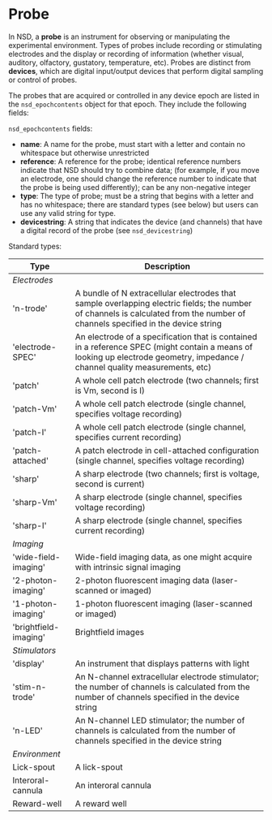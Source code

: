 # Probe

In NSD, a **probe** is an instrument for observing or manipulating the experimental environment. Types of probes include recording or stimulating electrodes and the display or recording of information (whether visual, auditory, olfactory, gustatory, temperature, etc). Probes are distinct from **devices**, which are digital input/output devices that perform digital sampling or control of probes.

The probes that are acquired or controlled in any device epoch are listed in the `nsd_epochcontents` object for that epoch. They include the following fields:

`nsd_epochcontents` fields:

   * **name**: A name for the probe, must start with a letter and contain no whitespace but otherwise unrestricted
   * **reference**: A reference for the probe; identical reference numbers indicate that NSD should try to combine data; (for example, if you move an electrode, one should change the reference number to indicate that the probe is being used differently); can be any non-negative integer
   * **type**: The type of probe; must be a string that begins with a letter and has no whitespace; there are standard types (see below) but users can use any valid string for type.
   * **devicestring**: A string that indicates the device (and channels) that have a digital record of the probe (see `nsd_devicestring`)

Standard types:

|**Type**              | **Description** |
|----------------------|-----------------|
|_Electrodes_          |                 |
|'n-trode'             |A bundle of N extracellular electrodes that sample overlapping electric fields; the number of channels is calculated from the number of channels specified in the device string |
|'electrode-SPEC'      |An electrode of a specification that is contained in a reference SPEC (might contain a means of looking up electrode geometry, impedance / channel quality measurements, etc) |
|'patch'               |A whole cell patch electrode (two channels; first is Vm, second is I) |
|'patch-Vm'            |A whole cell patch electrode (single channel, specifies voltage recording) |
|'patch-I'             |A whole cell patch electrode (single channel, specifies current recording) |
|'patch-attached'      |A patch electrode in cell-attached configuration (single channel, specifies voltage recording) |
|'sharp'               |A sharp electrode (two channels; first is voltage, second is current) |
|'sharp-Vm'            |A sharp electrode (single channel, specifies voltage recording) |
|'sharp-I'             |A sharp electrode (single channel, specifies current recording) |
|_Imaging_             |                 |
|'wide-field-imaging'  |Wide-field imaging data, as one might acquire with intrinsic signal imaging |
|'2-photon-imaging'    |2-photon fluorescent imaging data (laser-scanned or imaged) |
|'1-photon-imaging'    |1-photon fluorescent imaging (laser-scanned or imaged) |
|'brightfield-imaging' |Brightfield images |
|_Stimulators_         |                |
|'display'             |An instrument that displays patterns with light |
|'stim-n-trode'        |An N-channel extracellular electrode stimulator; the number of channels is calculated from the number of channels specified in the device string |
|'n-LED'               |An N-channel LED stimulator; the number of channels is calculated from the number of channels specified in the device string |
|_Environment_         |                |
|Lick-spout            |A lick-spout    |
|Interoral-cannula     |An interoral cannula|
|Reward-well           |A reward well


